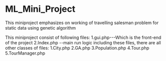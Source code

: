 # ML_Mini_Project
This miniproject emphasizes on working of travelling salesman problem for static data using genetic algorithm


This miniproject consist of following files:
1.gui.php---Which is the front-end of the project
2.Index.php --main run logic
including these files, there are all other classes of files:
1.City.php
2.GA.php
3.Population.php
4.Tour.php
5.TourManager.php
